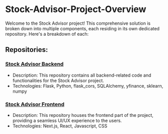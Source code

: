 # Stock-Advisor-Project-Overview

Welcome to the Stock Advisor project! This comprehensive solution is broken down into multiple components, each residing in its own dedicated repository. Here's a breakdown of each:

## Repositories:

### [Stock Advisor Backend](https://github.com/SamuelOkasia/stock_advisor_server)
- Description: This repository contains all backend-related code and functionalities for the Stock Advisor project.
- Technologies: Flask, Python, flask_cors, SQLAlchemy, yfinance, sklearn, numpy

### [Stock Advisor Frontend](https://github.com/SamuelOkasia/stock_advisor_client)
- Description: This repository houses the frontend part of the project, providing a seamless UI/UX experience to the users.
- Technologies: Next.js, React, Javascript, CSS

